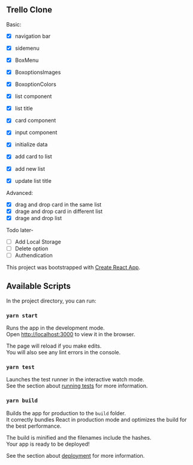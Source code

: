## Trello Clone

Basic:

- [x] navigation bar
- [x] sidemenu
- [x] BoxMenu
- [x] BoxoptionsImages
- [x] BoxoptionColors

- [x] list component
- [x] list title
- [x] card component
- [x] input component

- [x] initialize data
- [x] add card to list
- [x] add new list
- [x] update list title

Advanced:

- [x] drag and drop card in the same list
- [x] drage and drop card in different list
- [x] drage and drop list

Todo later-

- [ ] Add Local Storage
- [ ] Delete option
- [ ] Authendication

This project was bootstrapped with [Create React App](https://github.com/facebook/create-react-app).

## Available Scripts

In the project directory, you can run:

### `yarn start`

Runs the app in the development mode.<br />
Open [http://localhost:3000](http://localhost:3000) to view it in the browser.

The page will reload if you make edits.<br />
You will also see any lint errors in the console.

### `yarn test`

Launches the test runner in the interactive watch mode.<br />
See the section about [running tests](https://facebook.github.io/create-react-app/docs/running-tests) for more information.

### `yarn build`

Builds the app for production to the `build` folder.<br />
It correctly bundles React in production mode and optimizes the build for the best performance.

The build is minified and the filenames include the hashes.<br />
Your app is ready to be deployed!

See the section about [deployment](https://facebook.github.io/create-react-app/docs/deployment) for more information.
